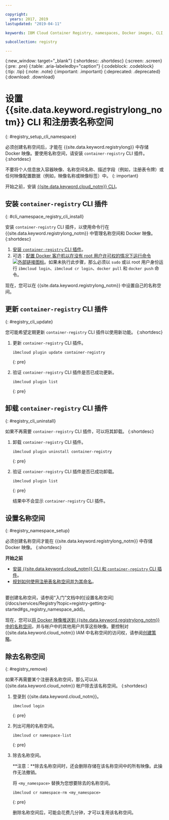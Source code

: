 ```yaml
---

copyright:
  years: 2017, 2019
lastupdated: "2019-04-11"

keywords: IBM Cloud Container Registry, namespaces, Docker images, CLI, commands, installing, registry CLI, removing namespaces, 

subcollection: registry

---
```


{:new_window: target="_blank"}
{:shortdesc: .shortdesc}
{:screen: .screen}
{:pre: .pre}
{:table: .aria-labeledby="caption"}
{:codeblock: .codeblock}
{:tip: .tip}
{:note: .note}
{:important: .important}
{:deprecated: .deprecated}
{:download: .download}

# 设置 {{site.data.keyword.registrylong_notm}} CLI 和注册表名称空间
{: #registry_setup_cli_namespace}

必须创建名称空间后，才能在 {{site.data.keyword.registrylong}} 中存储 Docker 映像。要使用名称空间，请安装 `container-registry` CLI 插件。
{:shortdesc}

不要将个人信息放入容器映像、名称空间名称、描述字段（例如，注册表令牌）或任何映像配置数据（例如，映像名称或映像标签）中。
{: important}

开始之前，安装 [{{site.data.keyword.cloud_notm}} CLI](/docs/cli?topic=cloud-cli-ibmcloud-cli#ibmcloud-cli)。

## 安装 `container-registry` CLI 插件
{: #cli_namespace_registry_cli_install}

安装 `container-registry` CLI 插件，以使用命令行在 {{site.data.keyword.registrylong_notm}} 中管理名称空间和 Docker 映像。
{:shortdesc}

1. [安装 `container-registry` CLI 插件](/docs/services/Registry?topic=registry-getting-started#gs_registry_cli_install)。
2. 可选：[配置 Docker 客户机以在没有 root 用户许可权的情况下运行命令 ![外部链接图标](../../icons/launch-glyph.svg "外部链接图标")](https://docs.docker.com/install/linux/linux-postinstall/)。如果未执行此步骤，那么必须以 `sudo` 或以 root 用户身份运行 `ibmcloud login`、`ibmcloud cr login`、`docker pull` 和 `docker push` 命令。

现在，您可以在 {{site.data.keyword.registrylong_notm}} 中设置自己的名称空间。

## 更新 `container-registry` CLI 插件
{: #registry_cli_update}

您可能希望定期更新 `container-registry` CLI 插件以使用新功能。
{:shortdesc}

1. 更新 `container-registry` CLI 插件。

    ```
    ibmcloud plugin update container-registry
    ```
    {: pre}

2. 验证 `container-registry` CLI 插件是否已成功更新。

    ```
    ibmcloud plugin list
    ```
     {: pre}

## 卸载 `container-registry` CLI 插件
{: #registry_cli_uninstall}

如果不再需要 `container-registry` CLI 插件，可以将其卸载。
{:shortdesc}

1. 卸载 `container-registry` CLI 插件。

    ```
    ibmcloud plugin uninstall container-registry
    ```
    {: pre}

2. 验证 `container-registry` CLI 插件是否已成功卸载。

    ```
    ibmcloud plugin list
    ```
    {: pre}

    结果中不会显示 `container-registry` CLI 插件。

## 设置名称空间
{: #registry_namespace_setup}

必须创建名称空间才能在 {{site.data.keyword.registrylong_notm}} 中存储 Docker 映像。
{:shortdesc}

**开始之前**

- [安装 {{site.data.keyword.cloud_notm}} CLI 和 `container-registry` CLI 插件](/docs/services/Registry?topic=registry-getting-started#gs_registry_cli_install)。
- [规划如何使用注册表名称空间并为其命名](/docs/services/Registry?topic=registry-registry_overview#registry_namespaces)。

<br>
要创建名称空间，请参阅“入门”文档中的[设置名称空间](/docs/services/Registry?topic=registry-getting-started#gs_registry_namespace_add)。

现在，您可以[将 Docker 映像推送到 {{site.data.keyword.registrylong_notm}} 中的名称空间](/docs/services/Registry?topic=registry-registry_images_#registry_images_pushing_namespace)，并与帐户中的其他用户共享这些映像。要控制对 {{site.data.keyword.cloud_notm}} IAM 中名称空间的访问权，请参阅[创建策略](/docs/services/Registry?topic=registry-user#create)。

## 除去名称空间
{: #registry_remove}

如果不再需要某个注册表名称空间，那么可以从 {{site.data.keyword.cloud_notm}} 帐户除去该名称空间。
{:shortdesc}

1. 登录到 {{site.data.keyword.cloud_notm}}。

    ```
    ibmcloud login
    ```
    {: pre}

2. 列出可用的名称空间。

    ```
    ibmcloud cr namespace-list
    ```
    {: pre}

3. 除去名称空间。

    **注意：**除去名称空间时，还会删除存储在该名称空间中的所有映像。此操作无法撤销。

    将 `<my_namespace>` 替换为您想要除去的名称空间。

    ```
    ibmcloud cr namespace-rm <my_namespace>
    ```
    {: pre}

    删除名称空间后，可能会花费几分钟，才可以复用该名称空间。

